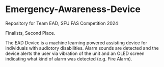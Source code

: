 # Emergency-Awareness-Device
Repository for Team EAD; SFU FAS Competition 2024

Finalists, Second Place.

The EAD Device is a machine learning powered assisting device for individuals with audiotory disabilities. Alarm sounds are detected and the device alerts the user via vibration of the unit and an OLED screen indicating what kind of alarm was detected (e.g. Fire Alarm).
